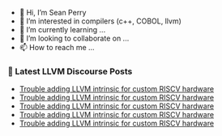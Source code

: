 - 👋 Hi, I’m Sean Perry
- 👀 I’m interested in compilers (c++, COBOL, llvm)
- 🌱 I’m currently learning ...
- 💞️ I’m looking to collaborate on ...
- 📫 How to reach me ...

<!---
s66perry/s66perry is a ✨ special ✨ repository because its `README.md` (this file) appears on your GitHub profile.
You can click the Preview link to take a look at your changes.
--->
### 📕 Latest LLVM Discourse Posts

<!-- DISCOURSE-LLVM:START -->
- [Trouble adding LLVM intrinsic for custom RISCV hardware](https://discourse.llvm.org/t/trouble-adding-llvm-intrinsic-for-custom-riscv-hardware/76576#post_7)
- [Trouble adding LLVM intrinsic for custom RISCV hardware](https://discourse.llvm.org/t/trouble-adding-llvm-intrinsic-for-custom-riscv-hardware/76576#post_6)
- [Trouble adding LLVM intrinsic for custom RISCV hardware](https://discourse.llvm.org/t/trouble-adding-llvm-intrinsic-for-custom-riscv-hardware/76576#post_5)
- [Trouble adding LLVM intrinsic for custom RISCV hardware](https://discourse.llvm.org/t/trouble-adding-llvm-intrinsic-for-custom-riscv-hardware/76576#post_4)
- [Trouble adding LLVM intrinsic for custom RISCV hardware](https://discourse.llvm.org/t/trouble-adding-llvm-intrinsic-for-custom-riscv-hardware/76576#post_3)
<!-- DISCOURSE-LLVM:END -->
